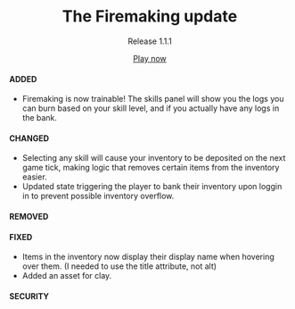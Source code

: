 <!--
<div align="center">
  <h1>The something update</h1>
  <p>Release XX.XX.XX</p>
  <a href="https://ejmdev-idlescape.herokuapp.com/">Play now</a>
</div>
# ADDED
# CHANGED
# DEPRECATED
# REMOVED
# FIXED
# SECURITY -->

<!-- V# 1.1.0
# FIREMAKING

- DONE - need to test lol
- DONE - function needs to find the first log item in the inventory, replace it with blank, then dispatch the xp
- DONE - function needs to check the amount in inventory, and if it gets to 0, refill with more of the chosen log
- DONE - function needs to be aware of the amount of the chosen log in the players bank
- DONE - function needs to not withdraw into the negatives
- DONE - function needs to be capable of dealing with withdrawing an amount under 28 and still executing as defined above
- DONE - function needs to empty the inventory, then withdraw 28 of the chosen logs
- DONE - clicking the buttons sets needsToBank to true, and sets another piece of component state (playerIsFiremaking) to true [not sure if i need this last boolean]
- DONE - skills panel styles them based on the player's firemaking level
- DONE - skills panel shows the logs the player currenly has, and their amount
- DONE - inventory slice needs a way to remove individual items from the inventory -->

<!-- Currently in Development -->

<!--
<div align="center">
  <h1>The something update</h1>
  <p>Release 1.2.4</p>
  <a href="https://ejmdev-idlescape.herokuapp.com/">Play now</a>
</div>
# ADDED
- Added Wizards' Tower as a location.  The Wizards' Tower features 4 quests, and a lesser demon to fight.
# CHANGED
# DEPRECATED
# REMOVED
# FIXED
- Bronze and Iron hatchets now show a woodcutting level requirement of 1 (0 looks silly).
- Combat was ignoring footwear, but now respects your kicks.
- The current resource is now more accurately described based on the your current activity.
- Prevented a possible crash with current resource component trying to access .displayname of an undefined item.
# SECURITY -->

<!-- Currently in Production -->

<div align="center">
  <h1>The Firemaking update</h1>
  <p>Release 1.1.1</p>
  <a href="https://ejmdev-idlescape.herokuapp.com/">Play now</a>
</div>

#### ADDED

- Firemaking is now trainable! The skills panel will show you the logs you can burn based on your skill level, and if you actually have any logs in the bank.

#### CHANGED

- Selecting any skill will cause your inventory to be deposited on the next game tick, making logic that removes certain items from the inventory easier.
- Updated state triggering the player to bank their inventory upon loggin in to prevent possible inventory overflow.

#### REMOVED

#### FIXED

- Items in the inventory now display their display name when hovering over them. (I needed to use the title attribute, not alt)
- Added an asset for clay.

#### SECURITY
